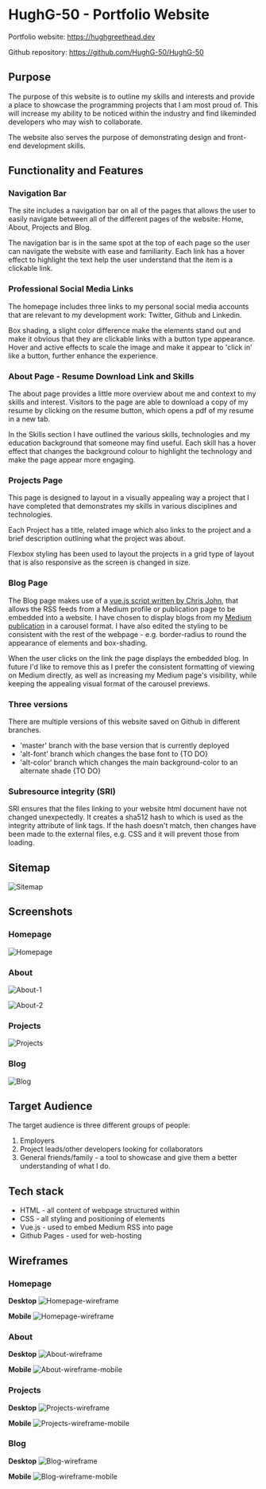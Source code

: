 # HughG-50 - Portfolio Website
Portfolio website: https://hughgreethead.dev

Github repository: https://github.com/HughG-50/HughG-50

## Purpose

The purpose of this website is to outline my skills and interests and provide a place to showcase the programming projects that I am most proud of. This will increase my ability to be noticed within the industry and find likeminded developers who may wish to collaborate.

The website also serves the purpose of demonstrating design and front-end development skills.

## Functionality and Features

### Navigation Bar
The site includes a navigation bar on all of the pages that allows the user to easily navigate between all of the different pages of the website: Home, About, Projects and Blog.

The navigation bar is in the same spot at the top of each page so the user can navigate the website with ease and familiarity. Each link has a hover effect to highlight the text help the user understand that the item is a clickable link.

### Professional Social Media Links
The homepage includes three links to my personal social media accounts that are relevant to my development work: Twitter, Github and Linkedin. 

Box shading, a slight color difference make the elements stand out and make it obvious that they are clickable links with a button type appearance. Hover and active effects to scale the image and make it appear to 'click in' like a button, further enhance the experience.

### About Page - Resume Download Link and Skills

The about page provides a little more overview about me and context to my skills and interest. Visitors to the page are able to download a copy of my resume by clicking on the resume button, which opens a pdf of my resume in a new tab.

In the Skills section I have outlined the various skills, technologies and my education background that someone may find useful. Each skill has a hover effect that changes the background colour to highlight the technology and make the page appear more engaging.

### Projects Page

This page is designed to layout in a visually appealing way a project that I have completed that demonstrates my skills in various disciplines and technologies.

Each Project has a title, related image which also links to the project and a brief description outlining what the project was about. 

Flexbox styling has been used to layout the projects in a grid type of layout that is also
responsive as the screen is changed in size.

### Blog Page

The Blog page makes use of a [vue.js script written by Chris John](https://medium.com/retainable/how-to-embed-medium-on-your-website-the-easy-way-41ac0a13231e), that allows the RSS feeds from a Medium profile or publication page to be embedded into a website. I have chosen to display blogs from my [Medium publication](https://medium.com/hugh-greethead) in a carousel format. I have also edited the styling to be consistent with the rest of the webpage - e.g. border-radius to round the appearance of elements and box-shading. 

When the user clicks on the link the page displays the embedded blog. In future I'd like to remove this as I prefer the consistent formatting of viewing on Medium directly, as well as increasing my Medium page's visibility, while keeping the appealing visual format of the carousel previews.

### Three versions

There are multiple versions of this website saved on Github in different branches.
* 'master' branch with the base version that is currently deployed
* 'alt-font' branch which changes the base font to {TO DO}
* 'alt-color' branch which changes the main background-color to an alternate shade {TO DO}

### Subresource integrity (SRI)

SRI ensures that the files linking to your website html document have not changed unexpectedly. It creates a sha512 hash to which is used as the integrity attribute of link tags. If the hash doesn't match, then changes have been made to the external files, e.g. CSS and it will prevent those from loading.

## Sitemap

![Sitemap](docs/portfolio-site-map.png)

## Screenshots

### Homepage

![Homepage](docs/home-page.png)

### About 

![About-1](docs/about-page-1.png)

![About-2](docs/about-page-2.png)

### Projects 

![Projects](docs/project-page.png)

### Blog 

![Blog](docs/blog-page.png)

## Target Audience

The target audience is three different groups of people:

1. Employers
2. Project leads/other developers looking for collaborators
3. General friends/family - a tool to showcase and give them a better understanding of what I do.

## Tech stack

* HTML - all content of webpage structured within
* CSS - all styling and positioning of elements
* Vue.js - used to embed Medium RSS into page
* Github Pages - used for web-hosting

## Wireframes

### Homepage

**Desktop**
![Homepage-wireframe](docs/wireframe-homepage.png)

**Mobile**
![Homepage-wireframe](docs/wireframe-homepage-mobile.png)

### About 

**Desktop**
![About-wireframe](docs/wireframe-about.png)

**Mobile**
![About-wireframe-mobile](docs/wireframe-about-mobile.png)

### Projects 

**Desktop**
![Projects-wireframe](docs/wireframe-projects.png)

**Mobile**
![Projects-wireframe-mobile](docs/wireframe-projects-mobile.png)

### Blog 

**Desktop**
![Blog-wireframe](docs/wireframe-blog.png)

**Mobile**
![Blog-wireframe-mobile](docs/wireframe-blog-mobile.png)

